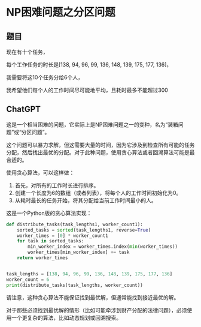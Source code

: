 # NP困难问题之分区问题

## 题目

现在有十个任务，

每个工作任务的时长是[138, 94, 96, 99, 136, 148, 139, 175, 177, 136]，

我需要将这10个任务分给6个人，

我希望他们每个人的工作时间尽可能地平均，且耗时最多不能超过300

## ChatGPT

这是一个相当困难的问题，它实际上是NP困难问题之一的变种，名为“装箱问题”或“分区问题”。

这个问题可以暴力求解，但这需要大量的时间，因为它涉及到检查所有可能的任务分配，然后找出最优的分配。对于此种问题，使用贪心算法或者回溯算法可能是最合适的。

使用贪心算法，可以这样做：

1. 首先，对所有的工作时长进行排序。
2. 创建一个长度为6的数组（或者列表），将每个人的工作时间初始化为0。
3. 从耗时最长的任务开始，将其分配给当前工作时间最小的人。

这是一个Python版的贪心算法实现：

```python
def distribute_tasks(task_lengths1, worker_count1):
    sorted_tasks = sorted(task_lengths1, reverse=True)
    worker_times = [0] * worker_count1
    for task in sorted_tasks:
        min_worker_index = worker_times.index(min(worker_times))
        worker_times[min_worker_index] += task
    return worker_times


task_lengths = [138, 94, 96, 99, 136, 148, 139, 175, 177, 136]
worker_count = 6
print(distribute_tasks(task_lengths, worker_count))  
```
请注意，这种贪心算法不能保证找到最优解，但通常能找到接近最优的解。

对于那些必须找到最优解的情形（比如可能牵涉到财产分配的法律问题），必须使用一个更复杂的算法，比如动态规划或回溯搜索。